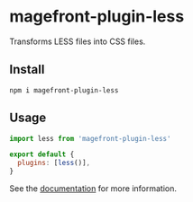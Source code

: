 # magefront-plugin-less

Transforms LESS files into CSS files.

## Install

    npm i magefront-plugin-less

## Usage

```js
import less from 'magefront-plugin-less'

export default {
  plugins: [less()],
}
```

See the [documentation](https://ubermanu.github.io/magefront/#/plugins/less) for more information.
